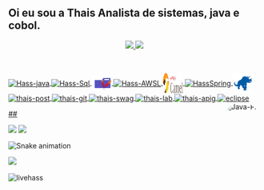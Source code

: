##    Oi eu sou a Thais Analista de sistemas, java e cobol.


<div align="center">
  <a href="https://github.com/ThaisAzuos">
  <img height="145em" src="https://github-readme-stats.vercel.app/api?username=ThaisAzuos&show_icons=true&theme=material-palenight&include_all_commits=true&count_private=true"/>
  <img height="145em" src="https://github-readme-stats.vercel.app/api/top-langs/?username=ThaisAzuos&layout=compact&langs_count=7&theme=material-palenight"/>
</div>


##


</div>
<div style="display: inline_block"><br>
  <img align="center" alt="Hass-java" height="30" width="40" src="https://cdn.jsdelivr.net/gh/devicons/devicon/icons/java/java-original.svg">
  <img align="center" alt="Hass-Sql" height="30" width="40" src="https://cdn.jsdelivr.net/gh/devicons/devicon/icons/jenkins/jenkins-original.svg">
  <img align="center" alt="Hass-SqlS" height="30" width="40" src="https://raw.githubusercontent.com/livehass/files/master/maven-svgrepo-com%20(1).svg">
  <img align="center" alt="Hass-AWSL" height="30" width="40" src="https://cdn.jsdelivr.net/gh/devicons/devicon/icons/docker/docker-original-wordmark.svg">
  <img align="center" alt="thaiscamel" height="40" width="40" src="https://raw.githubusercontent.com/livehass/files/master/Apache_Camel_Logo.svg">
  <img align="center" alt="HassSpring" height="40" width="40" src="https://www.vectorlogo.zone/logos/springio/springio-icon.svg">
  <img align="center" alt="HassGit" height="40" width="40" src="https://raw.githubusercontent.com/livehass/files/master/file_type_cobol_icon_130684.svg">
  <img align="center" alt="thais-post" height="40" width="40" src="https://www.svgrepo.com/show/354202/postman-icon.svg">
  <img align="center" alt="thais-git" height="40" width="40" src="https://www.svgrepo.com/show/373623/git.svg">
  <img align="center" alt="thais-swag" height="40" width="40" src="https://www.svgrepo.com/show/354420/swagger.svg">
  <img align="center" alt="thais-lab" height="40" width="40" src="https://www.svgrepo.com/show/373625/gitlab.svg">
  <img align="center" alt="thais-apig" height="40" width="40" src="https://www.svgrepo.com/show/331290/apigee.svg">
  <img align="center" alt="eclipse" height="40" width="40" src="https://www.svgrepo.com/show/353685/eclipse-icon.svg">
  
  
  <img align="right" alt="Java-Pic" height="120" style="border-radius:50px;" src="https://media.tenor.com/rkY5QA5c3VAAAAAC/gato-digitando.gif">
</div>

##[
](https://tenor.com/pt-BR/view/gato-digitando-cat-kitten-kitty-gif-17761219)

<div> 
 <a href = "mailto:thais.azuoss@gmail.com"><img src="https://img.shields.io/badge/Microsoft_Outlook-0078D4?style=for-the-badge&logo=microsoft-outlook&logoColor=white" target="_blank"></a>
  <a href="https://www.linkedin.com/in/tha%C3%ADs-santos-souza-b05845112/" target="_blank"><img src="https://img.shields.io/badge/-LinkedIn-%230077B5?style=for-the-badge&logo=linkedin&logoColor=white" target="_blank"></a> 
 
  ![Snake animation](https://github.com/ThaisAzuos/ThaisAzuos/blob/output/github-contribution-grid-snake.svg)
 
</div>
<a href="https://github.com/livehass?tab=repositories" target="_blank"><img src="https://img.shields.io/badge/Meus-projetos-green" target="_blank"></a><p align="left"> <img src="https://komarev.com/ghpvc/?username=livehass&label=Profile%20views&color=0e75b6&style=flat" alt="livehass" /> </p>

